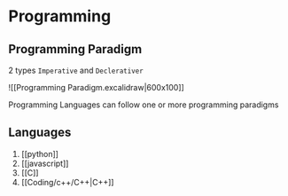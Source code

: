 # Programming

## Programming Paradigm
2 types `Imperative` and `Declerativer`

![[Programming Paradigm.excalidraw|600x100]]

Programming Languages can follow one or more programming paradigms


## Languages 
1. [[python]]
2. [[javascript]] 
3. [[C]]
4. [[Coding/c++/C++|C++]] 